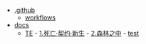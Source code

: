 * [.github]()
  * [workflows]()
* [docs]()
  * [TE]()
               - [1.死亡·契约·新生](/docs/TE/1.死亡·契约·新生.md)
               - [2.森林之中](/docs/TE/2.森林之中.md)
               - [test](/docs/TE/test.md)
